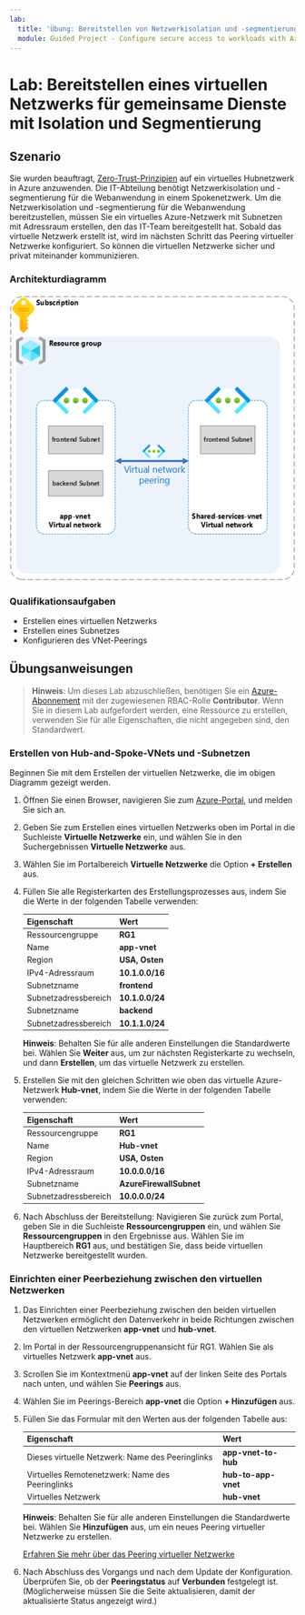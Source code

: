 ```yaml
---
lab:
  title: 'Übung: Bereitstellen von Netzwerkisolation und -segmentierung für die Webanwendung'
  module: Guided Project - Configure secure access to workloads with Azure virtual networking services
---
```


# Lab: Bereitstellen eines virtuellen Netzwerks für gemeinsame Dienste mit Isolation und Segmentierung

## Szenario

Sie wurden beauftragt, [Zero-Trust-Prinzipien](https://learn.microsoft.com/security/zero-trust/azure-infrastructure-networking) auf ein virtuelles Hubnetzwerk in Azure anzuwenden. Die IT-Abteilung benötigt Netzwerkisolation und -segmentierung für die Webanwendung in einem Spokenetzwerk. Um die Netzwerkisolation und -segmentierung für die Webanwendung bereitzustellen, müssen Sie ein virtuelles Azure-Netzwerk mit Subnetzen mit Adressraum erstellen, den das IT-Team bereitgestellt hat. Sobald das virtuelle Netzwerk erstellt ist, wird im nächsten Schritt das Peering virtueller Netzwerke konfiguriert. So können die virtuellen Netzwerke sicher und privat miteinander kommunizieren.

### Architekturdiagramm

![Diagramm, das zwei gepeerte virtuelle Netzwerke zeigt](../Media/task-1.png)

### Qualifikationsaufgaben

- Erstellen eines virtuellen Netzwerks
- Erstellen eines Subnetzes
- Konfigurieren des VNet-Peerings

## Übungsanweisungen

>**Hinweis**: Um dieses Lab abzuschließen, benötigen Sie ein [Azure-Abonnement](https://azure.microsoft.com/free/) mit der zugewiesenen RBAC-Rolle **Contributor**.
> Wenn Sie in diesem Lab aufgefordert werden, eine Ressource zu erstellen, verwenden Sie für alle Eigenschaften, die nicht angegeben sind, den Standardwert.

### Erstellen von Hub-and-Spoke-VNets und -Subnetzen

Beginnen Sie mit dem Erstellen der virtuellen Netzwerke, die im obigen Diagramm gezeigt werden.

1. Öffnen Sie einen Browser, navigieren Sie zum <a href="https://portal.azure.com/#home">Azure-Portal</a>, und melden Sie sich an.
1. Geben Sie zum Erstellen eines virtuellen Netzwerks oben im Portal in die Suchleiste **Virtuelle Netzwerke** ein, und wählen Sie in den Suchergebnissen **Virtuelle Netzwerke** aus.
1. Wählen Sie im Portalbereich **Virtuelle Netzwerke** die Option **+ Erstellen** aus.
1. Füllen Sie alle Registerkarten des Erstellungsprozesses aus, indem Sie die Werte in der folgenden Tabelle verwenden:

    | Eigenschaft             | Wert           |
    | :------------------- | :-------------- |
    | Ressourcengruppe       | **RG1**         |
    | Name                 | **app-vnet**    |
    | Region               | **USA, Osten**     |
    | IPv4-Adressraum   | **10.1.0.0/16** |
    | Subnetzname          | **frontend**    |
    | Subnetzadressbereich | **10.1.0.0/24** |
    | Subnetzname          | **backend**     |
    | Subnetzadressbereich | **10.1.1.0/24** |

    **Hinweis**: Behalten Sie für alle anderen Einstellungen die Standardwerte bei. Wählen Sie **Weiter** aus, um zur nächsten Registerkarte zu wechseln, und dann **Erstellen**, um das virtuelle Netzwerk zu erstellen.
1. Erstellen Sie mit den gleichen Schritten wie oben das virtuelle Azure-Netzwerk **Hub-vnet**, indem Sie die Werte in der folgenden Tabelle verwenden:

    | Eigenschaft             | Wert                    |
    | :------------------- | :----------------------- |
    | Ressourcengruppe       | **RG1**                  |
    | Name                 | **Hub-vnet** |
    | Region               | **USA, Osten**              |
    | IPv4-Adressraum   | **10.0.0.0/16**          |
    | Subnetzname          | **AzureFirewallSubnet**  |
    | Subnetzadressbereich | **10.0.0.0/24**          |

1. Nach Abschluss der Bereitstellung: Navigieren Sie zurück zum Portal, geben Sie in die Suchleiste **Ressourcengruppen** ein, und wählen Sie **Ressourcengruppen** in den Ergebnisse aus. Wählen Sie im Hauptbereich **RG1** aus, und bestätigen Sie, dass beide virtuellen Netzwerke bereitgestellt wurden.

### Einrichten einer Peerbeziehung zwischen den virtuellen Netzwerken

1. Das Einrichten einer Peerbeziehung zwischen den beiden virtuellen Netzwerken ermöglicht den Datenverkehr in beide Richtungen zwischen den virtuellen Netzwerken **app-vnet** und **hub-vnet**.
1. Im Portal in der Ressourcengruppenansicht für RG1. Wählen Sie als virtuelles Netzwerk **app-vnet** aus.
1. Scrollen Sie im Kontextmenü **app-vnet** auf der linken Seite des Portals nach unten, und wählen Sie **Peerings** aus.
1. Wählen Sie im Peerings-Bereich **app-vnet** die Option **+ Hinzufügen** aus.
1. Füllen Sie das Formular mit den Werten aus der folgenden Tabelle aus:

    | Eigenschaft                                 | Wert                          |
    | :--------------------------------------- | :----------------------------- |
    | Dieses virtuelle Netzwerk: Name des Peeringlinks   | **app-vnet-to-hub** |
    | Virtuelles Remotenetzwerk: Name des Peeringlinks | **hub-to-app-vnet** |
    | Virtuelles Netzwerk                          | **hub-vnet**       |

    **Hinweis**: Behalten Sie für alle anderen Einstellungen die Standardwerte bei. Wählen Sie **Hinzufügen** aus, um ein neues Peering virtueller Netzwerke zu erstellen.

    [Erfahren Sie mehr über das Peering virtueller Netzwerke](https://learn.microsoft.com/azure/virtual-network/virtual-network-manage-peering?tabs=peering-portal)

1. Nach Abschluss des Vorgangs und nach dem Update der Konfiguration. Überprüfen Sie, ob der **Peeringstatus** auf **Verbunden** festgelegt ist. (Möglicherweise müssen Sie die Seite aktualisieren, damit der aktualisierte Status angezeigt wird.)
